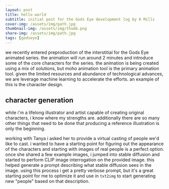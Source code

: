```yaml
---
layout: post
title: hello world
subtitle: initial post for the Gods Eye development log by K Mills
cover-img: /assets/img/path.jpg
thumbnail-img: /assets/img/thumb.png
share-img: /assets/img/path.jpg
tags: [godseye]
---
```


we recently entered preproduction of the interstitial for the Gods Eye animated series. the animation will run around 2 minutes and introduce some of the core characters for the series. the animation is being created using a mix of solutions, but moho animation tool is the primary animation tool. given the limited resources and abundance of technological advances, we are leverage machine learning to accelerate the efforts. an example of this is the character design. 


## character generation

while i'm a lifelong illustrator and artist capable of creating original characters, i know where my strengths are. additionally there are so many other things that need to be done that producing a reference illustration is only the beginning.

working with Tanya i asked her to provide a virtual casting of people we'd like to cast. i wanted to have a starting point for figuring out the appearance of the characters and starting with images of real people is a perfect option. once she shared a few example images, i jumped into stable diffusion and started to perform CLIP image interrogation on the provided image. this helped generate a prompt describing what stable diffusion sees in the image. using this process i get a pretty verbose prompt, but it's a great starting point for me to optimize it and use in `txt2img` to start generating new "people" based on that description.


